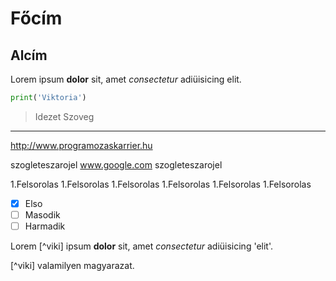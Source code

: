 # Főcím

## Alcím

Lorem ipsum **dolor** sit, amet *consectetur* adiüisicing elit.

```python
print('Viktoria')
```

>Idezet
>Szoveg

---

<http://www.programozaskarrier.hu>

szogleteszarojel www.google.com szogleteszarojel

1.Felsorolas
 1.Felsorolas
 1.Felsorolas
1.Felsorolas
 1.Felsorolas
 1.Felsorolas 

 - [x] Elso
 - [ ] Masodik
 - [ ] Harmadik

Lorem [^viki] ipsum **dolor** sit, amet *consectetur* adiüisicing 'elit'.

[^viki] valamilyen magyarazat.


